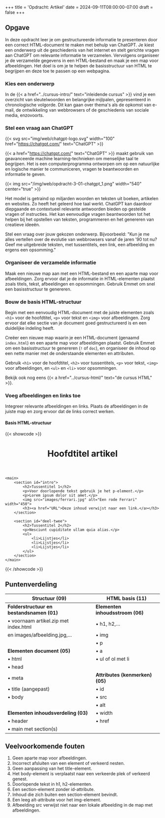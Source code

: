 +++
title = 'Opdracht: Artikel'
date = 2024-09-11T08:00:00-07:00
draft = false
+++

## Opgave

In deze opdracht leer je om gestructureerde informatie te presenteren door een correct HTML-document te maken met behulp van ChatGPT. Je kiest een onderwerp uit de geschiedenis van het internet en stelt gerichte vragen aan ChatGPT om relevante informatie te verzamelen. Vervolgens organiseer je de verzamelde gegevens in een HTML-bestand en maak je een map voor afbeeldingen. Het doel is om je te helpen de basisstructuur van HTML te begrijpen en deze toe te passen op een webpagina.

### Kies een onderwerp

In de {{< a href="../cursus-intro/" text="inleidende cursus" >}} vind je een overzicht van sleutelwoorden en belangrijke mijlpalen, gepresenteerd in chronologische volgorde. Dit kan gaan over thema's als de opkomst van e-mail, de ontwikkeling van webbrowsers of de geschiedenis van sociale media, enzovoorts.

### Stel een vraag aan ChatGPT

{{< svg src="img/web/chatgpt-logo.svg" width="100" href="https://chatgpt.com/" text="ChatGPT" >}}

{{< a href="https://chatgpt.com/" text="ChatGPT" >}} maakt gebruik van geavanceerde machine learning-technieken om menselijke taal te begrijpen. Het is een computerprogramma ontworpen om op een natuurlijke en logische manier te communiceren, vragen te beantwoorden en informatie te geven.

{{< img src="/img/web/opdracht-3-01-chatgpt_1.png" width="540" center="true" >}}

Het model is getraind op miljarden woorden en teksten uit boeken, artikelen en websites. Zo heeft het geleerd hoe taal werkt. ChatGPT kan daardoor diepgaande en contextueel relevante antwoorden bieden op gestelde vragen of instructies. Het kan eenvoudige vragen beantwoorden tot het helpen bij het opstellen van teksten, programmeren en het genereren van creatieve ideeën.

Stel een vraag over jouw gekozen onderwerp. Bijvoorbeeld: "Kun je me alles vertellen over de evolutie van webbrowsers vanaf de jaren '90 tot nu? Geef me uitgebreide teksten, met tussentitels, een link, een afbeelding en ergens een opsomming."

### Organiseer de verzamelde informatie

Maak een nieuwe map aan met een HTML-bestand en een aparte map voor afbeeldingen. Zorg ervoor dat je de informatie in HTML-elementen plaatst zoals titels, tekst, afbeeldingen en opsommingen. Gebruik Emmet om snel een basisstructuur te genereren.

### Bouw de basis HTML-structuur

Begin met een eenvoudig HTML-document met de juiste elementen zoals `<h1>` voor de hoofdtitel, `<p>` voor tekst en `<img>` voor afbeeldingen. Zorg ervoor dat elke sectie van je document goed gestructureerd is en een duidelijke indeling heeft.

Creëer een nieuwe map waarin je een HTML-document (genaamd `index.html`) en een aparte map voor afbeeldingen plaatst. Gebruik Emmet om een basisstructuur te genereren (`!` of `doc`), en organiseer de inhoud op een nette manier met de onderstaande elementen en attributen.

Gebruik `<h1>` voor de hoofdtitel, `<h2>` voor tussentitels, `<p>` voor tekst, `<img>` voor afbeeldingen, en `<ul>` en `<li>` voor opsommingen.

Bekijk ook nog eens {{< a href="../cursus-html/" text="de cursus HTML" >}}.

### Voeg afbeeldingen en links toe

Integreer relevante afbeeldingen en links. Plaats de afbeeldingen in de juiste map en zorg ervoor dat de links correct werken.

#### Basis HTML-structuur
{{< showcode >}}<!DOCTYPE html>
<html lang="en">

<head>
    <meta charset="UTF-8">
    <meta http-equiv="X-UA-Compatible" content="IE=edge">
    <meta name="viewport" content="width=device-width, initial-scale=1.0">
    <title>Artikel</title>
</head>

<body>
    <header>
        <h1>Hoofdtitel artikel</h1>
    </header>

    <main>
        <section id="intro">
            <h2>Tussentitel 1</h2>
            <p>Voor doorlopende tekst gebruik je het p-element.</p>
            <p>Lorem ipsum dolor sit amet.</p>
            <img src="images/ferrari.jpg" alt="Een rode Ferrari" width="450">
            <h3><a href="URL">Deze inhoud verwijst naar een link.</a></h3>
        </section>

        <section id="deel-twee">
            <h2>Tussentitel 2</h2>
            <p>Nesciunt cupiditate ullam quia alias.</p>
            <ul>
                <li>Lijstjes</li>
                <li>Lijstjes</li>
                <li>Lijstjes</li>
            </ul>
        </section>
    </main>
</body>

</html>

{{< /showcode >}}

## Puntenverdeling

| Structuur (09)                             | HTML basis (11)                                  |
|--------------------------------------------|-------------------------------------------------|
| **Folderstructuur en bestandsnamen (01)**  | **Elementen inhoudsstroom (06)**                |
| • voornaam artikel.zip met index.html      | • h1, h2,…                                      |
|   en images/afbeelding.jpg,…               | • img                                           |
|                                            | • p                                             |
| **Elementen document (05)**                | • a                                             |
| • html                                     | • ul of ol met li                               |
| • head                                     |                                                 |
| • meta                                     | **Attributes (kenmerken) (05)**                 |
| • title (aangepast)                        | • id                                            |
| • body                                     | • src                                           |
|                                            | • alt                                           |
| **Elementen inhoudsverdeling (03)**        | • width                                         |
| • header                                   | • href                                          |
| • main met section(s)                      |                                                 |

## Veelvoorkomende fouten

1. Geen aparte map voor afbeeldingen.
2. Incorrect afsluiten van een element of verkeerd nesten.
3. Geen aanpassing van het title-element.
4. Het body-element is verplaatst naar een verkeerde plek of verkeerd genest.
5. Doorlopende tekst in h1, h2-elementen.
6. Een section-element zonder id-attribute.
7. Inhoud die zich buiten een section-element bevindt.
8. Een leeg alt-attribute voor het img-element.
9. Afbeelding src verwijst niet naar een lokale afbeelding in de map met afbeeldingen.